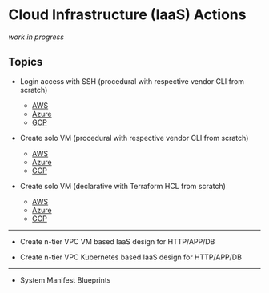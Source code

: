 # Cloud Infrastructure (IaaS) Actions
<i>work in progress</i>

## Topics

* Login access with SSH (procedural with respective vendor CLI from scratch)
   * [AWS](https://gist.github.com/realBjornRoden/36ee9bc937ec5bc03afba6f8b4275aa0#file-cloudactions-aws-login-md)
   * [Azure](https://gist.github.com/realBjornRoden/ca3ee0204e6506d6d8e0f6f7b2658e8a#file-cloudactions-azure-login-md)
   * [GCP](https://gist.github.com/realBjornRoden/3f2d63e0654163fbca659830ce9071c2#file-cloudactions-gcp-login-md)

* Create solo VM (procedural with respective vendor CLI from scratch)
   * [AWS](https://gist.github.com/realBjornRoden/2915399d2a8cd55eb374e92cbedf56f2#file-cloudactions-aws-solo-md)
   * [Azure](https://gist.github.com/realBjornRoden/14ddf0d4da8ecce616de1da7ce41bb66#file-cloudactions-azure-solo-md)
   * [GCP](https://gist.github.com/realBjornRoden/42924a06d352d438c58eb39d12923426#file-cloudactions-gcp-solo-md)

* Create solo VM (declarative with Terraform HCL from scratch)
   * [AWS](https://gist.github.com/realBjornRoden/3f73266675e56fb607956a7a3694c212#file-cloudactions-aws-terraform-md)
   * [Azure](https://gist.github.com/realBjornRoden/65814d3bd13da17937025907e40cef04#file-cloudactions-azure-terraform-md)
   * [GCP](https://gist.github.com/realBjornRoden/3c5d8e9c95511867e924860d8715e9bb#file-cloudactions-gcp-terraform-md)

***
  
* Create n-tier VPC VM based IaaS design for HTTP/APP/DB

* Create n-tier VPC Kubernetes based IaaS design for HTTP/APP/DB

***

* System Manifest Blueprints
